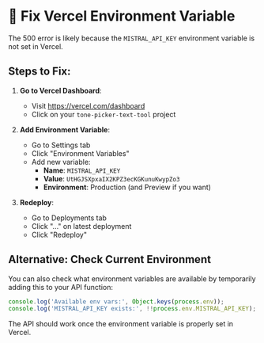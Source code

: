# 🔧 Fix Vercel Environment Variable

The 500 error is likely because the `MISTRAL_API_KEY` environment variable is not set in Vercel.

## Steps to Fix:

1. **Go to Vercel Dashboard**:
   - Visit https://vercel.com/dashboard
   - Click on your `tone-picker-text-tool` project

2. **Add Environment Variable**:
   - Go to Settings tab
   - Click "Environment Variables" 
   - Add new variable:
     - **Name**: `MISTRAL_API_KEY`
     - **Value**: `UtHGJSXpxaIX2KPZ3ecKGKunuKwypZo3`
     - **Environment**: Production (and Preview if you want)

3. **Redeploy**:
   - Go to Deployments tab
   - Click "..." on latest deployment
   - Click "Redeploy"

## Alternative: Check Current Environment

You can also check what environment variables are available by temporarily adding this to your API function:

```javascript
console.log('Available env vars:', Object.keys(process.env));
console.log('MISTRAL_API_KEY exists:', !!process.env.MISTRAL_API_KEY);
```

The API should work once the environment variable is properly set in Vercel.